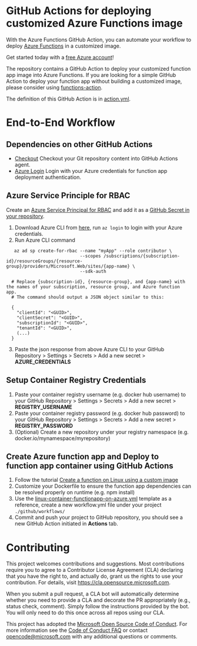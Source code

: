 # GitHub Actions for deploying customized Azure Functions image

With the Azure Functions GitHub Action, you can automate your workflow to deploy [Azure Functions](https://azure.microsoft.com/en-us/services/functions/) in a customized image.

Get started today with a [free Azure account](https://azure.com/free/open-source)!

The repository contains a GitHub Action to deploy your customized function app image into Azure Functions. If you are looking for a simple GitHub Action to deploy your function app without building a customized image, please consider using [functions-action](https://github.com/Azure/functions-action).

The definition of this GitHub Action is in [action.yml](https://github.com/Azure/functions-container-action/blob/master/action.yml).

# End-to-End Workflow

## Dependencies on other GitHub Actions
* [Checkout](https://github.com/actions/checkout) Checkout your Git repository content into GitHub Actions agent.
* [Azure Login](https://github.com/Azure/login) Login with your Azure credentials for function app deployment authentication.

## Azure Service Principle for RBAC
Create an [Azure Service Principal for RBAC](https://docs.microsoft.com/en-us/azure/role-based-access-control/overview) and add it as a [GitHub Secret in your repository](https://help.github.com/en/articles/virtual-environments-for-github-actions#creating-and-using-secrets-encrypted-variables).
1. Download Azure CLI from [here](https://docs.microsoft.com/en-us/cli/azure/install-azure-cli?view=azure-cli-latest), run `az login` to login with your Azure credentials.
2. Run Azure CLI command
```
   az ad sp create-for-rbac --name "myApp" --role contributor \
                            --scopes /subscriptions/{subscription-id}/resourceGroups/{resource-group}/providers/Microsoft.Web/sites/{app-name} \
                            --sdk-auth

  # Replace {subscription-id}, {resource-group}, and {app-name} with the names of your subscription, resource group, and Azure function app.
  # The command should output a JSON object similar to this:

  {
    "clientId": "<GUID>",
    "clientSecret": "<GUID>",
    "subscriptionId": "<GUID>",
    "tenantId": "<GUID>",
    (...)
  }
```
3. Paste the json response from above Azure CLI to your GitHub Repository > Settings > Secrets > Add a new secret > **AZURE_CREDENTIALS**

## Setup Container Registry Credentials
1. Paste your container registry username (e.g. docker hub username) to your GitHub Repository > Settings > Secrets > Add a new secret > **REGISTRY_USERNAME**
2. Paste your container registry password (e.g. docker hub password) to your GitHub Repository > Settings > Secrets > Add a new secret > **REGISTRY_PASSWORD**
3. (Optional) Create a new repository under your registry namespace (e.g. docker.io/mynamespace/myrepository)

## Create Azure function app and Deploy to function app container using GitHub Actions
1. Follow the tutorial [Create a function on Linux using a custom image](https://docs.microsoft.com/en-us/azure/azure-functions/functions-create-function-linux-custom-image)
2. Customize your Dockerfile to ensure the function app dependencies can be resolved properly on runtime (e.g. npm install)
3. Use the [linux-container-functionapp-on-azure.yml](https://github.com/Azure/actions-workflow-samples/tree/master/FunctionApp/linux-container-functionapp-on-azure.yml) template as a reference, create a new workflow.yml file under your project `./github/workflows/`
4. Commit and push your project to GitHub repository, you should see a new GitHub Action initiated in **Actions** tab.

# Contributing

This project welcomes contributions and suggestions.  Most contributions require you to agree to a
Contributor License Agreement (CLA) declaring that you have the right to, and actually do, grant us
the rights to use your contribution. For details, visit https://cla.opensource.microsoft.com.

When you submit a pull request, a CLA bot will automatically determine whether you need to provide
a CLA and decorate the PR appropriately (e.g., status check, comment). Simply follow the instructions
provided by the bot. You will only need to do this once across all repos using our CLA.

This project has adopted the [Microsoft Open Source Code of Conduct](https://opensource.microsoft.com/codeofconduct/).
For more information see the [Code of Conduct FAQ](https://opensource.microsoft.com/codeofconduct/faq/) or
contact [opencode@microsoft.com](mailto:opencode@microsoft.com) with any additional questions or comments.
